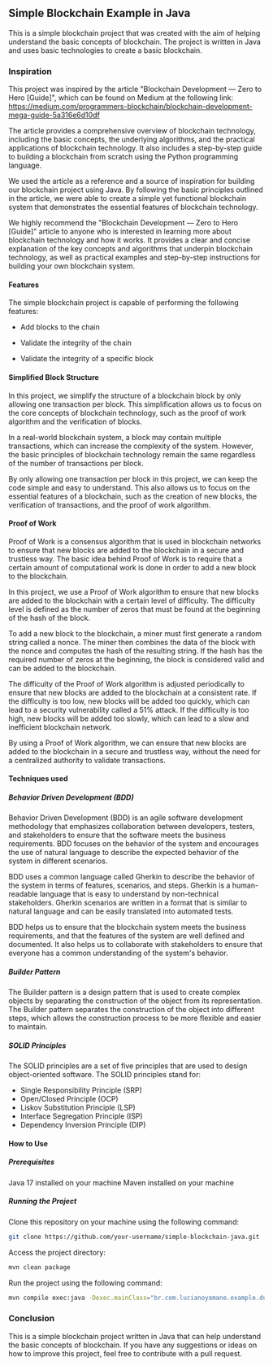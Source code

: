 ## Simple Blockchain Example in Java

This is a simple blockchain project that was created with the aim of helping understand the basic concepts of blockchain. The project is written in Java and uses basic technologies to create a basic blockchain.

### Inspiration

This project was inspired by the article "Blockchain Development — Zero to Hero [Guide]", which can be found on Medium at the following link: https://medium.com/programmers-blockchain/blockchain-development-mega-guide-5a316e6d10df

The article provides a comprehensive overview of blockchain technology, including the basic concepts, the underlying algorithms, and the practical applications of blockchain technology. It also includes a step-by-step guide to building a blockchain from scratch using the Python programming language.

We used the article as a reference and a source of inspiration for building our blockchain project using Java. By following the basic principles outlined in the article, we were able to create a simple yet functional blockchain system that demonstrates the essential features of blockchain technology.

We highly recommend the "Blockchain Development — Zero to Hero [Guide]" article to anyone who is interested in learning more about blockchain technology and how it works. It provides a clear and concise explanation of the key concepts and algorithms that underpin blockchain technology, as well as practical examples and step-by-step instructions for building your own blockchain system.

#### Features

The simple blockchain project is capable of performing the following features:

- Add blocks to the chain

- Validate the integrity of the chain
- Validate the integrity of a specific block

#### Simplified Block Structure

In this project, we simplify the structure of a blockchain block by only allowing one transaction per block. This simplification allows us to focus on the core concepts of blockchain technology, such as the proof of work algorithm and the verification of blocks.

In a real-world blockchain system, a block may contain multiple transactions, which can increase the complexity of the system. However, the basic principles of blockchain technology remain the same regardless of the number of transactions per block.

By only allowing one transaction per block in this project, we can keep the code simple and easy to understand. This also allows us to focus on the essential features of a blockchain, such as the creation of new blocks, the verification of transactions, and the proof of work algorithm.

#### Proof of Work

Proof of Work is a consensus algorithm that is used in blockchain networks to ensure that new blocks are added to the blockchain in a secure and trustless way. The basic idea behind Proof of Work is to require that a certain amount of computational work is done in order to add a new block to the blockchain.

In this project, we use a Proof of Work algorithm to ensure that new blocks are added to the blockchain with a certain level of difficulty. The difficulty level is defined as the number of zeros that must be found at the beginning of the hash of the block.

To add a new block to the blockchain, a miner must first generate a random string called a nonce. The miner then combines the data of the block with the nonce and computes the hash of the resulting string. If the hash has the required number of zeros at the beginning, the block is considered valid and can be added to the blockchain.

The difficulty of the Proof of Work algorithm is adjusted periodically to ensure that new blocks are added to the blockchain at a consistent rate. If the difficulty is too low, new blocks will be added too quickly, which can lead to a security vulnerability called a 51% attack. If the difficulty is too high, new blocks will be added too slowly, which can lead to a slow and inefficient blockchain network.

By using a Proof of Work algorithm, we can ensure that new blocks are added to the blockchain in a secure and trustless way, without the need for a centralized authority to validate transactions.

#### Techniques used

##### Behavior Driven Development (BDD)

Behavior Driven Development (BDD) is an agile software development methodology that emphasizes collaboration between developers, testers, and stakeholders to ensure that the software meets the business requirements. BDD focuses on the behavior of the system and encourages the use of natural language to describe the expected behavior of the system in different scenarios.

BDD uses a common language called Gherkin to describe the behavior of the system in terms of features, scenarios, and steps. Gherkin is a human-readable language that is easy to understand by non-technical stakeholders. Gherkin scenarios are written in a format that is similar to natural language and can be easily translated into automated tests.

BDD helps us to ensure that the blockchain system meets the business requirements, and that the features of the system are well defined and documented. It also helps us to collaborate with stakeholders to ensure that everyone has a common understanding of the system's behavior.

##### Builder Pattern

The Builder pattern is a design pattern that is used to create complex objects by separating the construction of the object from its representation. The Builder pattern separates the construction of the object into different steps, which allows the construction process to be more flexible and easier to maintain.

##### SOLID Principles

The SOLID principles are a set of five principles that are used to design object-oriented software. The SOLID principles stand for:

- Single Responsibility Principle (SRP)
- Open/Closed Principle (OCP)
- Liskov Substitution Principle (LSP)
- Interface Segregation Principle (ISP)
- Dependency Inversion Principle (DIP)

#### How to Use

##### Prerequisites

Java 17 installed on your machine
Maven installed on your machine

##### Running the Project

Clone this repository on your machine using the following command:

```bash
git clone https://github.com/your-username/simple-blockchain-java.git
```

Access the project directory:

```bash
mvn clean package
```

Run the project using the following command:

```bash
mvn compile exec:java -Dexec.mainClass="br.com.lucianoyamane.example.dundermifflin.ExecuteBlockChain" -Dexec.cleanupDaemonThreads=false
```

### Conclusion

This is a simple blockchain project written in Java that can help understand the basic concepts of blockchain. If you have any suggestions or ideas on how to improve this project, feel free to contribute with a pull request.